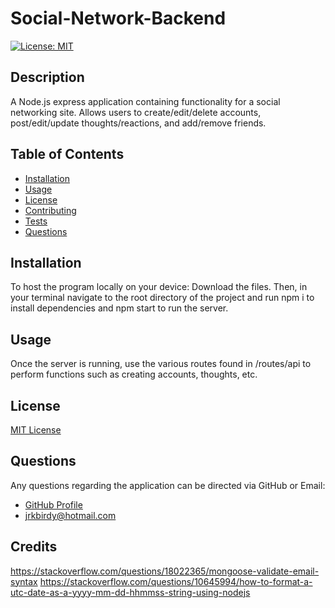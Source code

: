 # Social-Network-Backend

[![License: MIT](https://img.shields.io/badge/License-MIT-yellow.svg)](https://opensource.org/licenses/MIT)

## Description

A Node.js express application containing functionality for a social networking site. Allows users to create/edit/delete accounts, post/edit/update thoughts/reactions, and add/remove friends.

## Table of Contents

- [Installation](#Installation)
- [Usage](#Usage)
- [License](#License)
- [Contributing](#Contributing)
- [Tests](#Tests)
- [Questions](#Questions)

## Installation

To host the program locally on your device: Download the files. Then, in your terminal navigate to the root directory of the project and run npm i to install dependencies and npm start to run the server.

## Usage

Once the server is running, use the various routes found in /routes/api to perform functions such as creating accounts, thoughts, etc.

## License

[MIT License](https://opensource.org/licenses/MIT)

## Questions

Any questions regarding the application can be directed via GitHub or Email:
- [GitHub Profile](https://www.github.com/jacksonr-k)
- jrkbirdy@hotmail.com

## Credits
https://stackoverflow.com/questions/18022365/mongoose-validate-email-syntax
https://stackoverflow.com/questions/10645994/how-to-format-a-utc-date-as-a-yyyy-mm-dd-hhmmss-string-using-nodejs